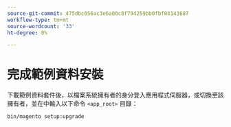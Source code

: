 ```yaml
---
source-git-commit: 475dbc056ac3e6a00c8f794259bb0fbf04143687
workflow-type: tm+mt
source-wordcount: '33'
ht-degree: 0%

---
```

# 完成範例資料安裝

下載範例資料套件後，以檔案系統擁有者的身分登入應用程式伺服器，或切換至該擁有者，並在中輸入以下命令 `<app_root>` 目錄：

```bash
bin/magento setup:upgrade
```
